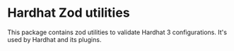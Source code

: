 # Hardhat Zod utilities

This package contains zod utilities to validate Hardhat 3 configurations. It's used by Hardhat and its plugins.
